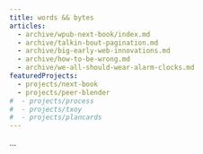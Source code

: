```yaml
---
title: words && bytes
articles:
  - archive/wpub-next-book/index.md
  - archive/talkin-bout-pagination.md
  - archive/big-early-web-innovations.md
  - archive/how-to-be-wrong.md
  - archive/we-all-should-wear-alarm-clocks.md
featuredProjects:
  - projects/next-book
  - projects/peer-blender
#  - projects/process
#  - projects/txoy
#  - projects/plancards
---
```

...










